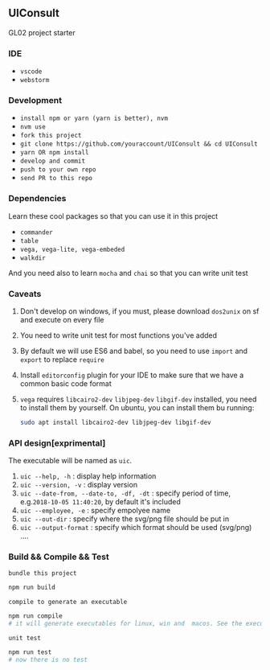 ## UIConsult

GL02 project starter


### IDE

- `vscode`
- `webstorm`


### Development

- `install npm or yarn (yarn is better), nvm`
- `nvm use`
- `fork this project`
- `git clone https://github.com/youraccount/UIConsult && cd UIConsult`
- `yarn OR npm install`
- `develop and commit`
- `push to your own repo`
- `send PR to this repo`


### Dependencies

Learn these cool packages so that you can use it in this project

- `commander`
- `table`
- `vega, vega-lite, vega-embeded`
- `walkdir`

And you need also to learn `mocha` and `chai` so that you can write unit test


### Caveats

1. Don't develop on windows, if you must, please download `dos2unix` on sf and execute on every file

2. You need to write unit test for most functions you've added

3. By default we will use ES6 and babel, so you need to use `import` and `export` to replace `require`

4. Install `editorconfig` plugin for your IDE to make sure that we have a common basic code format

5. `vega` requires `libcairo2-dev` `libjpeg-dev` `libgif-dev` installed, you need to install them by yourself. On ubuntu, you can install them bu running:

    ```bash
    sudo apt install libcairo2-dev libjpeg-dev libgif-dev
    ```


### API design[exprimental]

The executable will be named as `uic`.

1. `uic --help, -h`                               :           display help information
2. `uic --version, -v`                            :           display version
3. `uic --date-from, --date-to, -df, -dt`         :           specify period of time, e.g.`2018-10-05 11:40:20`, by default it's included
4. `uic --employee, -e`                           :           specify empolyee name
5. `uic --out-dir`                                :           specify where the svg/png file should be put in
6. `uic --output-format`                          :           specify which format should be used (svg/png)    
....



### Build && Compile && Test

`bundle this project`

```bash
npm run build
```

`compile to generate an executable`

```bash
npm run compile
# it will generate executables for linux, win and  macos. See the executable in bin
```

`unit test`

```bash
npm run test
# now there is no test

```



